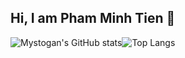 ## Hi, I am Pham Minh Tien 👋


![Mystogan's GitHub stats](https://github-readme-stats.vercel.app/api?username=Mystogan602&show_icons=true&theme=tokyonight )![Top Langs](https://github-readme-stats.vercel.app/api/top-langs/?username=Mystogan602&layout=compact)
<!--
**Mystogan602/Mystogan602** is a ✨ _special_ ✨ repository because its `README.md` (this file) appears on your GitHub profile.

Here are some ideas to get you started:

- 🔭 I’m currently working on ...
- 🌱 I’m currently learning ...
- 👯 I’m looking to collaborate on ...
- 🤔 I’m looking for help with ...
- 💬 Ask me about ...
- 📫 How to reach me: ...
- 😄 Pronouns: ...
- ⚡ Fun fact: ...
-->
